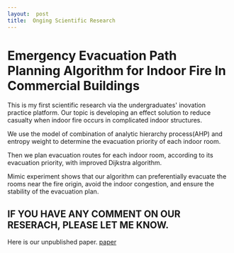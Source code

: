 ```yaml
---
layout:  post
title:  Onging Scientific Research
---
```


# Emergency Evacuation Path Planning Algorithm for Indoor Fire In Commercial Buildings

This is my first scientific research via the undergraduates' inovation practice platform. Our topic is developing an effect solution to reduce casualty when indoor fire occurs in complicated indoor structures.

We use the model of combination of analytic hierarchy process(AHP) and entropy weight to determine the evacuation priority of each indoor room.

Then we plan evacuation routes for each indoor room, according to its evacuation priority, with improved Dijkstra algorithm.

Mimic experiment shows that our algorithm can preferentially evacuate the rooms near the fire origin, avoid the indoor congestion, and ensure the stability of the evacuation plan.

## IF YOU HAVE ANY COMMENT ON OUR RESERACH, PLEASE LET ME KNOW.

Here is our unpublished paper. 
[paper](https://github.com/haonan-dong/haonan-dong.github.io/tree/master/assets/files/evacuation-paper.pdf)

